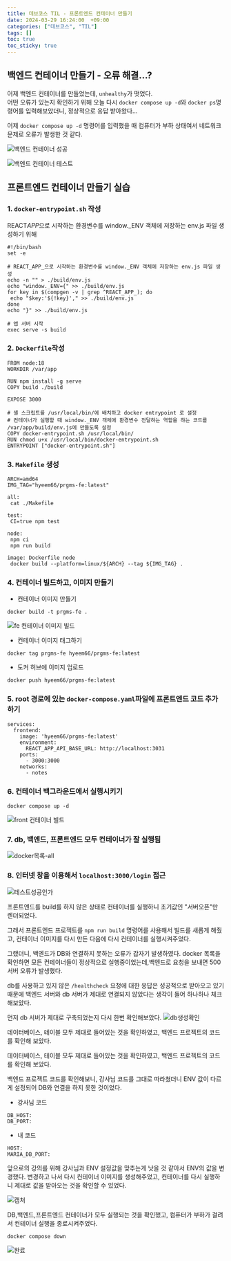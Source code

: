 ```yaml
---
title: 데브코스 TIL - 프론트엔드 컨테이너 만들기
date: 2024-03-29 16:24:00  +09:00
categories: ["데브코스", "TIL"]
tags: []
toc: true
toc_sticky: true
---
```


## 백엔드 컨테이너 만들기 - 오류 해결...?

어제 백엔드 컨테이너를 만들었는데, `unhealthy`가 떳었다.  
어떤 오류가 있는지 확인하기 위해 오늘 다시 `docker compose up -d`와 `docker ps`명령어를 입력해보았더니, 정상적으로 응답 받아왔다...

어제 `docker compose up -d` 명령어를 입력했을 때 컴퓨터가 부하 상태여서 네트워크 문제로 오류가 발생한 것 같다.

![백엔드 컨테이너 성공](https://github.com/hyemin12/hyemin12.github.io/assets/66300732/82ce41af-d272-49b2-9ec2-4be8b77e92d2)

![백엔드 컨테이너 테스트](https://github.com/hyemin12/hyemin12.github.io/assets/66300732/0a29c095-609d-4757-abbf-6e4e6befad91)

## 프론트엔드 컨테이너 만들기 실습

### 1. `docker-entrypoint.sh` 작성

REACT*APP*으로 시작하는 환경변수를 window.\_ENV 객체에 저장하는 env.js 파일 생성하기 위해

```
#!/bin/bash
set -e

# REACT_APP_으로 시작하는 환경변수를 window._ENV 객체에 저장하는 env.js 파일 생성
echo -n "" > ./build/env.js
echo "window._ENV={" >> ./build/env.js
for key in $(compgen -v | grep ^REACT_APP_); do
 echo "$key:'${!key}'," >> ./build/env.js
done
echo "}" >> ./build/env.js

# 앱 서버 시작
exec serve -s build
```

### 2. `Dockerfile`작성

```
FROM node:18
WORKDIR /var/app

RUN npm install -g serve
COPY build ./build

EXPOSE 3000

# 셸 스크립트를 /usr/local/bin/에 배치하고 docker entrypoint 로 설정
# 컨테이너가 실행할 때 window._ENV 객체에 환경변수 전달하는 역할을 하는 코드를 /var/app/build/env.js에 만들도록 설정
COPY docker-entrypoint.sh /usr/local/bin/
RUN chmod u+x /usr/local/bin/docker-entrypoint.sh
ENTRYPOINT ["docker-entrypoint.sh"]
```

### 3. `Makefile` 생성

```
ARCH=amd64
IMG_TAG="hyeem66/prgms-fe:latest"

all:
 cat ./Makefile

test:
 CI=true npm test

node:
 npm ci
 npm run build

image: Dockerfile node
 docker build --platform=linux/${ARCH} --tag ${IMG_TAG} .
```

### 4. 컨테이너 빌드하고, 이미지 만들기

- 컨테이너 이미지 만들기

```
docker build -t prgms-fe .
```

![fe 컨테이너 이미지 빌드](https://github.com/hyemin12/hyemin12.github.io/assets/66300732/ee1aa3e3-1111-404e-8e79-1270567b977a)

- 컨테이너 이미지 태그하기

```
docker tag prgms-fe hyeem66/prgms-fe:latest
```

- 도커 허브에 이미지 업로드

```
docker push hyeem66/prgms-fe:latest
```

### 5. root 경로에 있는 `docker-compose.yaml`파일에 프론트엔드 코드 추가하기

```
services:
  frontend:
    image: 'hyeem66/prgms-fe:latest'
    environment:
      REACT_APP_API_BASE_URL: http://localhost:3031
    ports:
      - 3000:3000
    networks:
      - notes
```

### 6. 컨테이너 백그라운드에서 실행시키기

```
docker compose up -d
```

![front 컨테이너 빌드](https://github.com/hyemin12/hyemin12.github.io/assets/66300732/1a9d1454-00e6-463a-a100-2ae80c2a1b69)

### 7. db, 백엔드, 프론트엔드 모두 컨테이너가 잘 실행됨

![docker목록-all](https://github.com/hyemin12/hyemin12.github.io/assets/66300732/57bb48af-9484-4f2e-97b4-5e1b091318e8)

### 8. 인터넷 창을 이용해서 `localhost:3000/login` 접근

![테스트성공인가](https://github.com/hyemin12/hyemin12.github.io/assets/66300732/3001ca8e-39ca-42c2-baa5-3c0a4672c85c)

프론트엔드를 build를 하지 않은 상태로 컨테이너를 실행하니 초기값인 "서버오픈"만 렌더되었다.

그래서 프론트엔드 프로젝트를 `npm run build` 명령어를 사용해서 빌드를 새롭게 해줬고, 컨테이너 이미지를 다시 만든 다음에 다시 컨테이너를 실행시켜주었다.

그랬더니, 백엔드가 DB와 연결하지 못하는 오류가 갑자기 발생하였다. docker 목록을 확인하면 모든 컨테이너들이 정상적으로 실행중이었는데,백엔드로 요청을 보내면 500 서버 오류가 발생했다.

db를 사용하고 있지 않은 `/healthcheck` 요청에 대한 응답은 성공적으로 받아오고 있기 때문에 백엔드 서버와 db 서버가 제대로 연결되지 않았다는 생각이 들어 하나하나 체크해보았다.

먼저 db 서버가 제대로 구축되었는지 다시 한번 확인해보았다.
![db생성확인](https://github.com/hyemin12/hyemin12.github.io/assets/66300732/27362749-5867-44ad-a018-f141e54d0141)

데이터베이스, 테이블 모두 제대로 들어있는 것을 확인하였고, 백엔드 프로젝트의 코드를 확인해 보았다.

데이터베이스, 테이블 모두 제대로 들어있는 것을 확인하였고, 백엔드 프로젝트의 코드를 확인해 보았다.

백엔드 프로젝트 코드를 확인해보니, 강사님 코드를 그대로 따라쳤더니 ENV 값이 다르게 설정되어 DB와 연결을 하지 못한 것이었다.

- 강사님 코드

```
DB_HOST:
DB_PORT:
```

- 내 코드

```
HOST:
MARIA_DB_PORT:
```

앞으로의 강의를 위해 강사님과 ENV 설정값을 맞추는게 낫을 것 같아서 ENV의 값을 변경했다. 변경하고 나서 다시 컨테이너 이미지를 생성해주었고, 컨테이너를 다시 실행하니 제대로 값을 받아오는 것을 확인할 수 있었다.

![캡처](https://github.com/hyemin12/hyemin12.github.io/assets/66300732/32913dee-49a8-4fed-805f-4e99a4eae481)

DB,백엔드,프론트엔드 컨테이너가 모두 실행되는 것을 확인했고, 컴퓨터가 부하가 걸려서 컨테이너 실행을 종료시켜주었다.

```
docker compose down
```

![완료](https://github.com/hyemin12/hyemin12.github.io/assets/66300732/49d9df73-6d05-49ba-8b6d-f5ce561c441b)
